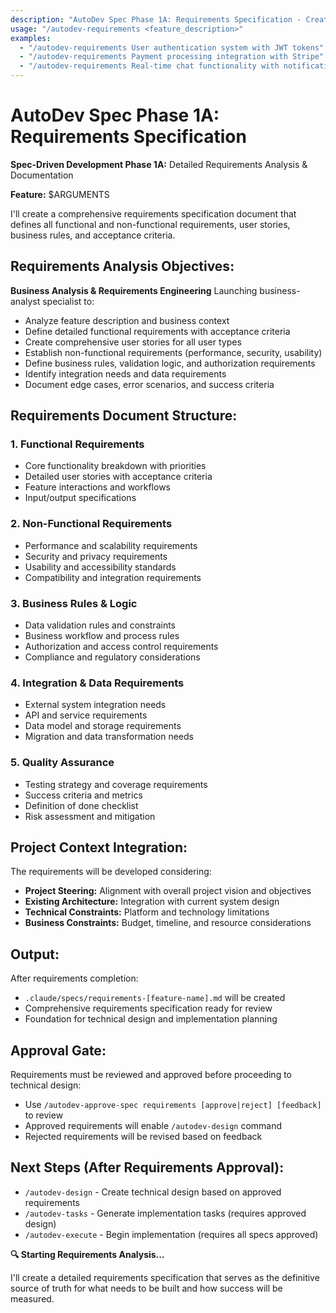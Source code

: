 ```yaml
---
description: "AutoDev Spec Phase 1A: Requirements Specification - Create detailed requirements document"
usage: "/autodev-requirements <feature_description>"
examples:
  - "/autodev-requirements User authentication system with JWT tokens"
  - "/autodev-requirements Payment processing integration with Stripe"
  - "/autodev-requirements Real-time chat functionality with notifications"
---
```


# AutoDev Spec Phase 1A: Requirements Specification

**Spec-Driven Development Phase 1A:** Detailed Requirements Analysis & Documentation

**Feature:** $ARGUMENTS

I'll create a comprehensive requirements specification document that defines all functional and non-functional requirements, user stories, business rules, and acceptance criteria.

## Requirements Analysis Objectives:

**Business Analysis & Requirements Engineering**
Launching business-analyst specialist to:
- Analyze feature description and business context
- Define detailed functional requirements with acceptance criteria
- Create comprehensive user stories for all user types
- Establish non-functional requirements (performance, security, usability)
- Define business rules, validation logic, and authorization requirements
- Identify integration needs and data requirements
- Document edge cases, error scenarios, and success criteria

## Requirements Document Structure:

### 1. **Functional Requirements**
- Core functionality breakdown with priorities
- Detailed user stories with acceptance criteria
- Feature interactions and workflows
- Input/output specifications

### 2. **Non-Functional Requirements**
- Performance and scalability requirements
- Security and privacy requirements
- Usability and accessibility standards
- Compatibility and integration requirements

### 3. **Business Rules & Logic**
- Data validation rules and constraints
- Business workflow and process rules
- Authorization and access control requirements
- Compliance and regulatory considerations

### 4. **Integration & Data Requirements**
- External system integration needs
- API and service requirements
- Data model and storage requirements
- Migration and data transformation needs

### 5. **Quality Assurance**
- Testing strategy and coverage requirements
- Success criteria and metrics
- Definition of done checklist
- Risk assessment and mitigation

## Project Context Integration:

The requirements will be developed considering:
- **Project Steering:** Alignment with overall project vision and objectives
- **Existing Architecture:** Integration with current system design
- **Technical Constraints:** Platform and technology limitations
- **Business Constraints:** Budget, timeline, and resource considerations

## Output:

After requirements completion:
- `.claude/specs/requirements-[feature-name].md` will be created
- Comprehensive requirements specification ready for review
- Foundation for technical design and implementation planning

## Approval Gate:

Requirements must be reviewed and approved before proceeding to technical design:
- Use `/autodev-approve-spec requirements [approve|reject] [feedback]` to review
- Approved requirements will enable `/autodev-design` command
- Rejected requirements will be revised based on feedback

## Next Steps (After Requirements Approval):

- `/autodev-design` - Create technical design based on approved requirements
- `/autodev-tasks` - Generate implementation tasks (requires approved design)
- `/autodev-execute` - Begin implementation (requires all specs approved)

**🔍 Starting Requirements Analysis...**

I'll create a detailed requirements specification that serves as the definitive source of truth for what needs to be built and how success will be measured.